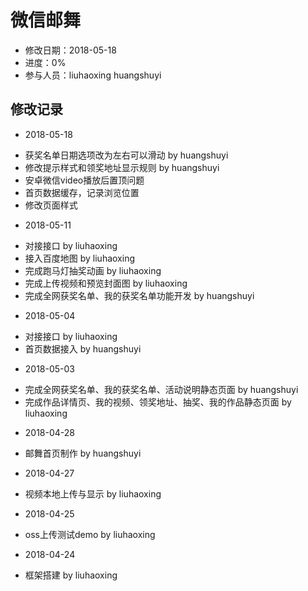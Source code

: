 # 微信邮舞
- 修改日期：2018-05-18
- 进度：0%  
- 参与人员：liuhaoxing huangshuyi

## 修改记录
- 2018-05-18
* 获奖名单日期选项改为左右可以滑动 by huangshuyi
* 修改提示样式和领奖地址显示规则 by huangshuyi
* 安卓微信video播放后置顶问题
* 首页数据缓存，记录浏览位置
* 修改页面样式
- 2018-05-11
* 对接接口 by liuhaoxing
* 接入百度地图 by liuhaoxing
* 完成跑马灯抽奖动画 by liuhaoxing
* 完成上传视频和预览封面图 by liuhaoxing
* 完成全网获奖名单、我的获奖名单功能开发 by huangshuyi
- 2018-05-04
* 对接接口 by liuhaoxing
* 首页数据接入 by huangshuyi
- 2018-05-03
* 完成全网获奖名单、我的获奖名单、活动说明静态页面 by huangshuyi
* 完成作品详情页、我的视频、领奖地址、抽奖、我的作品静态页面 by liuhaoxing
- 2018-04-28
* 邮舞首页制作 by huangshuyi
- 2018-04-27
* 视频本地上传与显示 by liuhaoxing
- 2018-04-25
* oss上传测试demo by liuhaoxing
- 2018-04-24
* 框架搭建 by liuhaoxing
